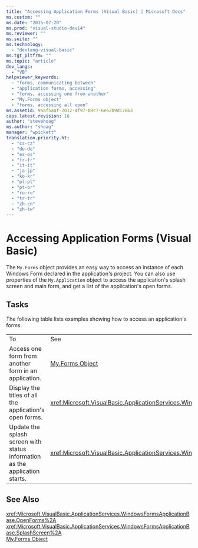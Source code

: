 ```yaml
---
title: "Accessing Application Forms (Visual Basic) | Microsoft Docs"
ms.custom: ""
ms.date: "2015-07-20"
ms.prod: "visual-studio-dev14"
ms.reviewer: ""
ms.suite: ""
ms.technology: 
  - "devlang-visual-basic"
ms.tgt_pltfrm: ""
ms.topic: "article"
dev_langs: 
  - "VB"
helpviewer_keywords: 
  - "forms, communicating between"
  - "application forms, accessing"
  - "forms, accessing one from another"
  - "My.Forms object"
  - "forms, accessing all open"
ms.assetid: 9aaf5aaf-2012-4f97-89c7-6e62b9d17863
caps.latest.revision: 16
author: "stevehoag"
ms.author: "shoag"
manager: "wpickett"
translation.priority.ht: 
  - "cs-cz"
  - "de-de"
  - "es-es"
  - "fr-fr"
  - "it-it"
  - "ja-jp"
  - "ko-kr"
  - "pl-pl"
  - "pt-br"
  - "ru-ru"
  - "tr-tr"
  - "zh-cn"
  - "zh-tw"
---
```

# Accessing Application Forms (Visual Basic)
The `My.Forms` object provides an easy way to access an instance of each Windows Form declared in the application's project. You can also use properties of the `My.Application` object to access the application's splash screen and main form, and get a list of the application's open forms.  
  
## Tasks  
 The following table lists examples showing how to access an application's forms.  
  
|||  
|-|-|  
|To|See|  
|Access one form from another form in an application.|[My.Forms Object](../../../visual-basic/language-reference/objects/my-forms-object.md)|  
|Display the titles of all the application's open forms.|<xref:Microsoft.VisualBasic.ApplicationServices.WindowsFormsApplicationBase.OpenForms%2A>|  
|Update the splash screen with status information as the application starts.|<xref:Microsoft.VisualBasic.ApplicationServices.WindowsFormsApplicationBase.SplashScreen%2A>|  
  
## See Also  
 <xref:Microsoft.VisualBasic.ApplicationServices.WindowsFormsApplicationBase.OpenForms%2A>   
 <xref:Microsoft.VisualBasic.ApplicationServices.WindowsFormsApplicationBase.SplashScreen%2A>   
 [My.Forms Object](../../../visual-basic/language-reference/objects/my-forms-object.md)